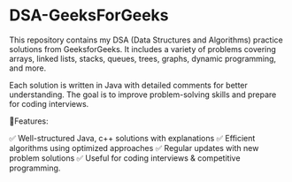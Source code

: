 

 # DSA-GeeksForGeeks
This repository contains my DSA (Data Structures and Algorithms) practice solutions from GeeksforGeeks. It includes a variety of problems covering arrays, linked lists, stacks, queues, trees, graphs, dynamic programming, and more.

Each solution is written in Java with detailed comments for better understanding. The goal is to improve problem-solving skills and prepare for coding interviews.

🔹Features:

✅ Well-structured Java, c++ solutions with explanations
✅ Efficient algorithms using optimized approaches
✅ Regular updates with new problem solutions
✅ Useful for coding interviews & competitive programming.
